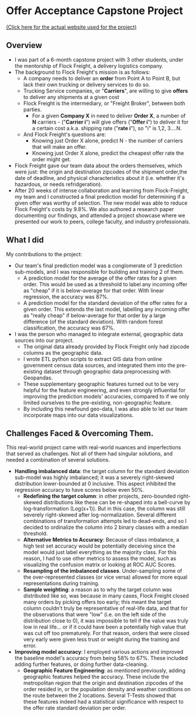 # Offer Acceptance Capstone Project

[(Click here for the actual website used for the project)](https://radumanea23.github.io/UCSDFlockFreightCapstone/)

## Overview
* I was part of a 6-month capstone project with 3 other students, under the mentorship of Flock Freight, a delivery logistics company.
* The background to Flock Freight's mission is as follows:
  * A company needs to deliver an **order**  from Point A to Point B, but lack their own trucking or delivery services to do so.
  * Trucking Service companies, or "**Carriers**", are willing to give **offers** to deliver any shipments at a given cost
  * Flock Freight is the intermediary, or "Freight Broker", between both parties. 
    * For a given **Company X** in need to deliver **Order X**, a number of **N** carriers - ("**Carrier i**") will give offers ("**Offer i**") to deliver it for a certain cost a.k.a. shipping rate ("**rate i**"), so "i" is 1,2, 3....N.
  * And Flock Freight's questions are: 
    * Knowing just Order X alone, predict N - the number of carriers that will make an offer.
    * Knowing just Order X alone, predict the cheapest offer rate the order might get.
* Flock Freight gave our team data about the orders themselves, which were just: the origin and destination zipcodes of the shipment order,the date of deadline, and physical characteristics about it (i.e. whether it's hazardous, or needs refridgeration).
* After 20 weeks of intense collaboration and learning from Flock-Freight, my team and I constructed a final prediction model for determining if a given offer was worthy of selection. The new model was able to reduce Flock Freight's costs by 9.8%. We also authored a research paper documenting our findings, and attended a project showcase where we presented our work to peers, college faculty, and industry professionals.

## What I did
My contributions to the project:
* Our team's final prediction model was a conglomerate of 3 prediction sub-models, and I was responsible for building and training 2 of them.
  * A prediction model for the average of the offer rates for a given order. This would be used as a threshold to label any incoming offer as "cheap" if it is below-average for that order. With linear regression, the accuracy was 87%.
  * A prediction model for the standard deviation of the offer rates for a given order. This extends the last model, labelling any incoming offer as "really cheap" if below-average for that order by a large difference (of the standard deviation). With random forest classification, the accuracy was 67%.
* I was the person who managed to integrate external, geographic data sources into our project. 
  * The original data already provided by Flock Freight only had zipcode columns as the geographic data.
  * I wrote ETL python scripts to extract GIS data from online government census data sources, and integrated them into the pre-existing dataset through geographic data preprocessing with Geopandas. 
  * These supplementary geographic features turned out to be very helpful for the feature engineering, and even strongly influential for improving the prediction models' accuracies, compared to if we only limited ourselves to the pre-existing, non-geographic feature.
  * By including this newfound geo-data, I was also able to let our team incorporate maps into our data visualizations.

## Challenges Faced & Overcoming Them.

This real-world project came with real-world nuances and imperfections that served as challenges. Not all of them had singular solutions, and needed a combination of several solutions.
* **Handling imbalanced data**: the target column for the standard deviation sub-model was highly imbalanced; it was a severely right-skewed distribution lower-bounded at 0 inclusive. This aspect inhibited the regression accuracy to have scores below even 50%.
  * **Redefining the target column**: in other projects, zero-bounded right-skewed distributions like these can be re-shaped into a bell-curve by log-transformation (Log(x+1)). But in this case, the column was still severely right-skewed after log-normalization. Several different combinations of transformation attempts led to dead-ends, and so I decided to ordinalize the column into 2 binary classes with a median threshold.
  * **Alternative Metrics to Accuracy**: Because of class imbalance, a high test set accuracy would be potentially deceiving since the model would just label everything as the majority class. For this reason, I had to use other metrics to assess the model, such as visualizing the confusion matrix or looking at ROC AUC Scores.
  * **Resampling of the imbalanced classes**. Under-sampling some of the over-represented classes (or vice versa) allowed for more equal representations during training.
  * **Sample weighting**: a reason as to why the target column was distributed like so, was because in many cases, Flock Freight closed many orders by picking offers too early; this meant the target column couldn't truly be representative of real-life data, and that for the observations that were "low" (i.e. on the left side of the distribution close to 0), it was impossible to tell if the value was truly low in real life... or if it could have been a potentially high value that was cut off too prematurely. For that reason, orders that were closed very early were given less trust or weight during the training and error.
* **Improving model accuracy**:
I employed various actions and improved the baseline model's accuracy from being 58% to 67%. These included adding further features, or doing further data-cleaning.
  * **Geographic Feature Engineering**: as mentioned previously, adding geographic features helped the accuracy. These include the metropolitan region that the origin and destination zipcodes of the order resided in, or the population density and weather conditions on the route between the 2 locations. Several T-Tests showed that these features indeed had a statistical significance with respect to the offer rate standard deviation per order.
  
